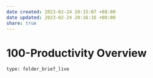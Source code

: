 ```yaml
---
date created: 2023-02-24 20:15:07 +08:00
date updated: 2023-02-24 20:16:16 +08:00
share: true
---
```

# 100-Productivity Overview
 
```ccard
type: folder_brief_live
```
 
